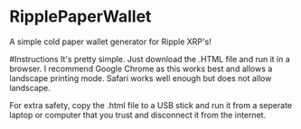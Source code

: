 # RipplePaperWallet
A simple cold paper wallet generator for Ripple XRP's!

#Instructions
It's pretty simple. Just download the .HTML file and run it in a browser.
I recommend Google Chrome as this works best and allows a landscape printing mode.
Safari works well enough but does not allow landscape.

For extra safety, copy the .html file to a USB stick and run it from a seperate laptop or computer that you trust and disconnect it from the internet.
